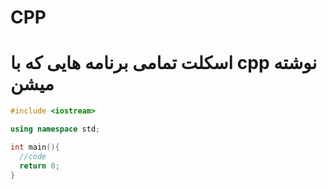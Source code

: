 # CPP

# اسکلت تمامی برنامه هایی که با cpp نوشته میشن

```cpp
#include <iostream>

using namespace std;

int main(){
  //code
  return 0;
}
```
